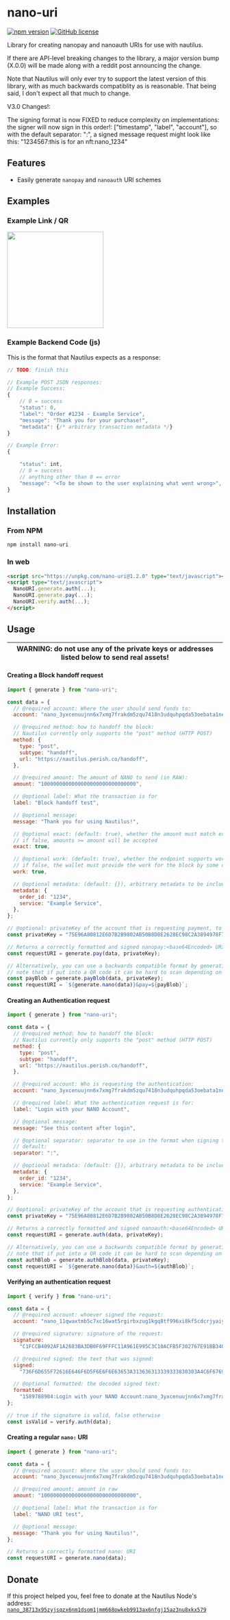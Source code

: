 # nano-uri

[![npm version](https://badge.fury.io/js/nano-uri.svg)](https://badge.fury.io/js/nano-uri)
[![GitHub license](https://img.shields.io/github/license/perishllc/nano-uri)](https://github.com/perishllc/nano-uri/blob/main/LICENSE)

Library for creating nanopay and nanoauth URIs for use with nautilus.

If there are API-level breaking changes to the library, a major version bump (X.0.0) will be made along with a reddit post announcing the change.

Note that Nautilus will only ever try to support the latest version of this library, with as much backwards compatiblity as is reasonable.
That being said, I don't expect all that much to change.


V3.0 Changes!:

The signing format is now FIXED to reduce complexity on implementations:
the signer will now sign in this order!: ["timestamp", "label", "account"],
so with the default separator: ":", a signed message request might look like this:
"1234567:this is for an nft:nano_1234"

## Features

- Easily generate `nanopay` and `nanoauth` URI schemes

## Examples

### Example Link / QR

<a href="nanopay:eyJhY2NvdW50IjoibmFub18zODcxM3g5NXp5anNxeng2bm0xZHNvbTFqbW02Njhvd2tlYjk5MTNheDZuZmdqMTVhejNudTh4a3g1NzkiLCJhbW91bnQiOiIxMDAwMDAwMDAwMDAwMDAwMDAwMDAwMDAwMDAwMDAwIiwibGFiZWwiOiJOYXV0aWx1cyBEb25hdGlvbiIsIm1lc3NhZ2UiOiJibG9jayBoYW5kb2ZmIHRlc3QiLCJtZXRob2RzIjpbeyJ0eXBlIjoiaHR0cCIsInVybCI6Imh0dHBzOi8vbmF1dGlsdXMucGVyaXNoLmNvL2hhbmRvZmYifV19">
  <img src="https://imagedelivery.net/uA65-M4gr037oB0C4RNdvw/e98e27b0-6314-4f0b-6ade-142c426dfa00/public" width="225"/>
</a>

### Example Backend Code (js)

This is the format that Nautilus expects as a response:

```javascript
// TODO: finish this

// Example POST JSON responses:
// Example Success:
{
    // 0 = success
    "status": 0,
    "label": "Order #1234 - Example Service",
    "message": "Thank you for your purchase!",
    "metadata": {/* arbitrary transaction metadata */}
}

// Example Error:
{

    "status": int,
    // 0 = success
    // anything other than 0 == error
    "message": "<To be shown to the user explaining what went wrong>",
}


```

## Installation

### From NPM

```console
npm install nano-uri
```

### In web

```html
<script src="https://unpkg.com/nano-uri@1.2.0" type="text/javascript"></script>
<script type="text/javascript">
  NanoURI.generate.auth(...);
  NanoURI.generate.pay(...);
  NanoURI.verify.auth(...);
</script>
```

## Usage

| WARNING: do not use any of the private keys or addresses listed below to send real assets! |
| ------------------------------------------------------------------------------------------ |

#### Creating a Block handoff request

```javascript
import { generate } from "nano-uri";

const data = {
  // @required account: Where the user should send funds to:
  account: "nano_3yxcenuujnn6x7xmg7frakdm5zqu7418n3udquhpqda53oebata1ne9ukipg",

  // @required method: how to handoff the block:
  // Nautilus currently only supports the "post" method (HTTP POST)
  method: {
    type: "post",
    subtype: "handoff",
    url: "https://nautilus.perish.co/handoff",
  },

  // @required amount: The amount of NANO to send (in RAW):
  amount: "1000000000000000000000000000000",

  // @optional label: What the transaction is for
  label: "Block handoff test",

  // @optional message:
  message: "Thank you for using Nautilus!",

  // @optional exact: (default: true), whether the amount must match exactly
  // if false, amounts >= amount will be accepted
  exact: true,

  // @optional work: (default: true), whether the endpoint supports work generation
  // if false, the wallet must provide the work for the block by some other means (CURRENTLY UNSUPPORTED IN NAUTILUS)
  work: true,

  // @optional metadata: (default: {}), arbitrary metadata to be included in the response
  metadata: {
    order_id: "1234",
    service: "Example Service",
  },
};

// @optional: privateKey of the account that is requesting payment, to sign the request:
const privateKey = "75E96A80812E6D7B2B9802AB50B8D8E2628EC98C2A3894978F776652BC7B7F01";

// Returns a correctly formatted and signed nanopay:<base64Encoded> URI
const requestURI = generate.pay(data, privateKey);

// Alternatively, you can use a backwards compatible format by generating the blob the same way, and then adding it as a URI parameter like so:
// note that if put into a QR code it can be hard to scan depending on the size, so it's recommended to only use this in the form of a clickable link:
const payBlob = generate.payBlob(data, privateKey);
const requestURI = `${generate.nano(data)}&pay=${payBlob}`;
```

#### Creating an Authentication request

```javascript
import { generate } from "nano-uri";

const data = {
  // @required method: how to handoff the block:
  // Nautilus currently only supports the "post" method (HTTP POST)
  method: {
    type: "post",
    subtype: "handoff",
    url: "https://nautilus.perish.co/handoff",
  },

  // @required account: Who is requesting the authentication:
  account: "nano_3yxcenuujnn6x7xmg7frakdm5zqu7418n3udquhpqda53oebata1ne9ukipg",

  // @required label: What the authentication request is for:
  label: "Login with your NANO Account",

  // @optional message:
  message: "See this content after login",

  // @optional separator: separator to use in the format when signing the response:
  // default:
  separator: ":",

  // @optional metadata: (default: {}), arbitrary metadata to be included in the response
  metadata: {
    order_id: "1234",
    service: "Example Service",
  },
};

// @optional: privateKey of the account that is requesting authentication, to sign the request:
const privateKey = "75E96A80812E6D7B2B9802AB50B8D8E2628EC98C2A3894978F776652BC7B7F01";

// Returns a correctly formatted and signed nanoauth:<base64Encoded> URI
const requestURI = generate.auth(data, privateKey);

// Alternatively, you can use a backwards compatible format by generating the blob the same way, and then adding it as a URI parameter like so:
// note that if put into a QR code it can be hard to scan depending on the size, so it's recommended to only use this in the form of a clickable link:
const authBlob = generate.authBlob(data, privateKey);
const requestURI = `${generate.nano(data)}&auth=${authBlob}`;
```

#### Verifying an authentication request

```javascript
import { verify } from "nano-uri";

const data = {
  // @required account: whoever signed the request:
  account: "nano_11qwaxtmb5c7xc16wat5rgirbxzug1kgq8tf996xi8kf5cdcrjyaiy39foun",

  // @required signature: signature of the request:
  signature:
    "C1FCCB4092AF1A2683BA3DB0F69FFFC11A961E995C3C10ACFB5F302767E91BB340A1475000AAEDD94E36D45DA0FC91DEEB9B02ABCEF7B98FBF78B5B3B9419D0C",

  // @required signed: the text that was signed:
  signed:
    "736F6D655F72616E646F6D5F6E6F6E63653A313636313339333830303A4C6F67696E20746F205065726973683A6E616E6F5F33383731337839357A796A73717A78366E6D3164736F6D316A6D6D3636386F776B6562393931336178366E66676A3135617A336E7538786B78353739",

  // @optional formatted: the decoded signed text:
  formatted:
    "1589788984:Login with your NANO Account:nano_3yxcenuujnn6x7xmg7frakdm5zqu7418n3udquhpqda53oebata1ne9ukipg",
};

// true if the signature is valid, false otherwise
const isValid = verify.auth(data);
```

#### Creating a regular `nano:` URI

```javascript
import { generate } from "nano-uri";

const data = {
  // @required account: Where the user should send funds to:
  account: "nano_3yxcenuujnn6x7xmg7frakdm5zqu7418n3udquhpqda53oebata1ne9ukipg",

  // @required amount: amount in raw
  amount: "1000000000000000000000000000000",

  // @optional label: What the transaction is for
  label: "NANO URI test",

  // @optional message:
  message: "Thank you for using Nautilus!",
};

// Returns a correctly formatted nano: URI
const requestURI = generate.nano(data);
```

## Donate

If this project helped you, feel free to donate at the Nautilus Node's address:
[`nano_38713x95zyjsqzx6nm1dsom1jmm668owkeb9913ax6nfgj15az3nu8xkx579`](https://nano.to/nautilus)
